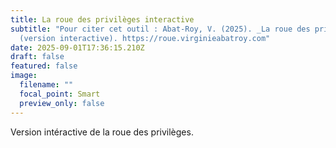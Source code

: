 ```yaml
---
title: La roue des privilèges interactive
subtitle: "Pour citer cet outil : Abat-Roy, V. (2025). _La roue des privilèges_
  (version interactive). https://roue.virginieabatroy.com"
date: 2025-09-01T17:36:15.210Z
draft: false
featured: false
image:
  filename: ""
  focal_point: Smart
  preview_only: false
---
```

Version intéractive de la roue des privilèges.
